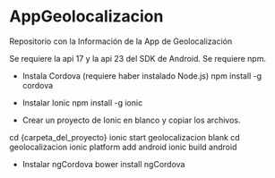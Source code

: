 # AppGeolocalizacion
Repositorio con la Información de la App de Geolocalización

Se requiere la api 17 y la api 23 del SDK de Android.
Se requiere npm.

- Instala Cordova (requiere haber instalado Node.js)
npm install -g cordova

- Instalar Ionic
npm install -g ionic

- Crear un proyecto de Ionic en blanco y copiar los archivos.

cd {carpeta_del_proyecto}
ionic start geolocalizacion blank
cd geolocalizacion
ionic platform add android
ionic build android

- Instalar ngCordova
bower install ngCordova
